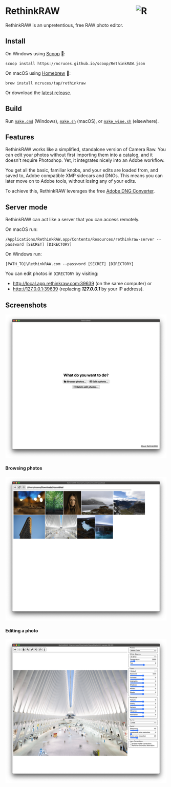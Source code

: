 # RethinkRAW [<img src="https://ncruces.github.io/RethinkRAW/assets/favicon-192.png" alt="R" width="96" height="96" align="right">](https://rethinkraw.com)

RethinkRAW is an unpretentious, free RAW photo editor.

## Install

On Windows using [Scoop](https://scoop.sh/) 🍨:

    scoop install https://ncruces.github.io/scoop/RethinkRAW.json

On macOS using [Homebrew](https://brew.sh/) 🍺:

    brew install ncruces/tap/rethinkraw

Or download the [latest release](https://github.com/ncruces/RethinkRAW/releases/latest).

## Build

Run
[`make.cmd`](https://github.com/ncruces/RethinkRAW/blob/master/make.cmd) (Windows),
[`make.sh`](https://github.com/ncruces/RethinkRAW/blob/master/make.sh) (macOS), or
[`make_wine.sh`](https://github.com/ncruces/RethinkRAW/blob/master/make_wine.sh) (elsewhere). 

## Features

RethinkRAW works like a simplified, standalone version of Camera Raw.
You can edit your photos without first importing them into a catalog,
and it doesn't require Photoshop.
Yet, it integrates nicely into an Adobe workflow.

You get all the basic, familiar knobs,
and your edits are loaded from, and saved to,
Adobe compatible XMP sidecars and DNGs.
This means you can later move on to Adobe tools,
without losing any of your edits.

To achieve this, RethinkRAW leverages the free
[Adobe DNG Converter](https://helpx.adobe.com/photoshop/using/adobe-dng-converter.html).

## Server mode

RethinkRAW can act like a server that you can access remotely.

On macOS run:

    /Applications/RethinkRAW.app/Contents/Resources/rethinkraw-server --password [SECRET] [DIRECTORY]

On Windows run:

    [PATH_TO]\RethinkRAW.com --password [SECRET] [DIRECTORY]

You can edit photos in `DIRECTORY` by visiting:
- http://local.app.rethinkraw.com:39639 (on the same computer) or
- http://127.0.0.1:39639 (replacing ***127.0.0.1*** by your IP address).

## Screenshots

![Welcome screen](screens/welcome.png)

#### Browsing photos

![Browsing photos](screens/browse.png)

#### Editing a photo

![Editing a photo](screens/edit.png)
